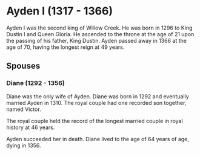 # Ayden I (1317 - 1366)
Ayden I was the second king of Willow Creek. He was born in 1296 to King Dustin I and Queen Gloria. He ascended to the throne at the age of 21 upon the passing of his father, King Dustin. Ayden passed away in 1366 at the age of 70, having the longest reign at 49 years.

## Spouses

### Diane (1292 - 1356)
Diane was the only wife of Ayden. Diane was born in 1292 and eventually married Ayden in 1310. The royal couple had one recorded son together, named Victor.

The royal couple held the record of the longest married couple in royal history at 46 years.

Ayden succeeded her in death. Diane lived to the age of 64 years of age, dying in 1356.
